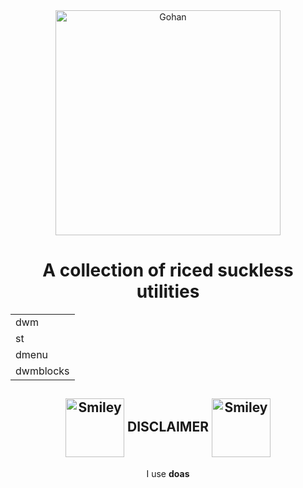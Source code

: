 <div align="center">
  <img src="https://i.imgur.com/fJcmwnu.png" alt="Gohan" align="center" width=360>
</div>

<div align="center">
  <h1>A collection of riced suckless utilities</h1>
</div>

<b>
  <div align="center">
    <table>
      <tr>
        <td>dwm</td>
      </tr>
      <tr>
        <td>st</td>
      </tr>
      <tr>
        <td>dmenu</td>
      </tr>
      <tr>
        <td>dwmblocks</td>
      </tr>  
    </table>
  </div>   
</b>
  
<div align="center">
  <h2>
    <img src="https://i.imgur.com/nPRyR0D.png" alt="Smiley" align="center" width=94> 
    DISCLAIMER
    <img src="https://i.imgur.com/BCr42Jf.png" alt="Smiley" align="center" width=94> 
  </h2>
</div>

<div align="center">
  <p>  
    I use <b>doas</b>
  </p>
</div>
